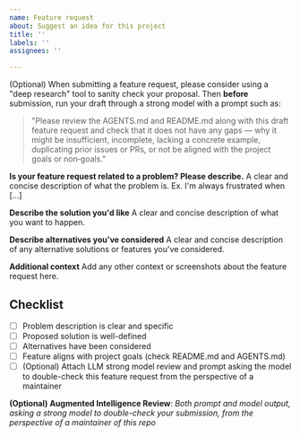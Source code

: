 ```yaml
---
name: Feature request
about: Suggest an idea for this project
title: ''
labels: ''
assignees: ''

---
```


(Optional) When submitting a feature request, please consider using a "deep research" tool to sanity check your proposal. Then **before** submission, run your draft through a strong model with a prompt such as:

> "Please review the AGENTS.md and README.md along with this draft feature request and check that it does not have any gaps — why it might be insufficient, incomplete, lacking a concrete example, duplicating prior issues or PRs, or not be aligned with the project goals or non‑goals."

**Is your feature request related to a problem? Please describe.**
A clear and concise description of what the problem is. Ex. I'm always frustrated when [...]

**Describe the solution you'd like**
A clear and concise description of what you want to happen.

**Describe alternatives you've considered**
A clear and concise description of any alternative solutions or features you've considered.

**Additional context**
Add any other context or screenshots about the feature request here.

## Checklist

- [ ] Problem description is clear and specific
- [ ] Proposed solution is well-defined
- [ ] Alternatives have been considered
- [ ] Feature aligns with project goals (check README.md and AGENTS.md)
- [ ] (Optional) Attach LLM strong model review and prompt asking the model to double-check this feature request from the perspective of a maintainer

**(Optional) Augmented Intelligence Review**: 
*Both prompt and model output, asking a strong model to double-check your submission, from the perspective of a maintainer of this repo*
